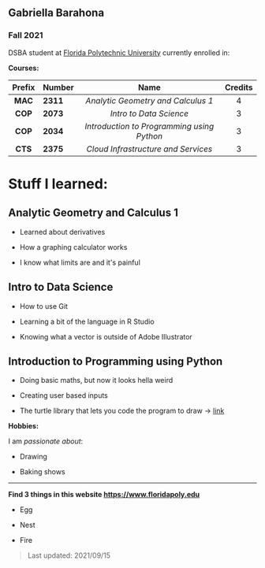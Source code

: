 ## Gabriella Barahona

### Fall 2021

DSBA student at [Florida Polytechnic University](https://www.floridapoly.edu) currently enrolled in: 

**Courses:**

| Prefix    | Number   |Name                                      |Credits|
|:---------:|:---------|:----------------------------------------:|:-----:|
| **MAC**   | **2311** |_Analytic Geometry and Calculus 1_        |  4    | 
| **COP**   | **2073** |_Intro to Data Science_                   |  3    |
| **COP**   | **2034** |_Introduction to Programming using Python_|  3    |
| **CTS**   | **2375** |_Cloud Infrastructure and Services_       |  3    |



# **Stuff I learned**:


## Analytic Geometry and Calculus 1

- Learned about derivatives

- How a graphing calculator works

- I know what limits are and it's painful

## Intro to Data Science

- How to use Git

- Learning a bit of the language in R Studio

- Knowing what a vector is outside of Adobe Illustrator

## Introduction to Programming using Python


- Doing basic maths, but now it looks hella weird

- Creating user based inputs

- The turtle library that lets you code the program to draw -> [link](https://realpython.com/beginners-guide-python-turtle/#:~:text=turtle%20is%20a%20pre%2Dinstalled,gives%20the%20library%20its%20name.&text=Most%20developers%20use%20turtle%20to,create%20designs%2C%20and%20make%20images.)


**Hobbies:**

I am _passionate about_: 

- Drawing

- Baking shows

***

**Find 3 things in this website <https://www.floridapoly.edu>**

- Egg

- Nest

- Fire

>Last updated: 2021/09/15
